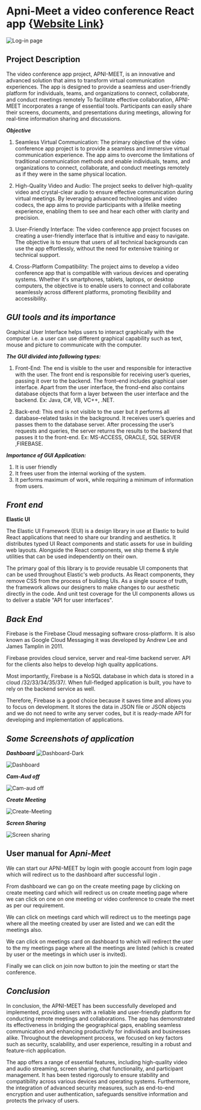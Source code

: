 
# **Apni-Meet** a video conference React app {[Website Link](https://apni-meet-hh9w4mtqb-adesh880082.vercel.app/)}

![Log-in page](https://github.com/adesh880082/Apni-Meet/assets/65299968/490c5337-544e-4855-84b6-340d70c4a4b2)

## **Project Description**

The video conference app project, APNI-MEET, is an innovative and advanced solution that aims to transform virtual communication experiences. The app is designed to provide a seamless and user-friendly platform for individuals, teams, and organizations to connect, collaborate, and conduct meetings remotely
To facilitate effective collaboration, APNI-MEET incorporates a range of essential tools. Participants can easily share their screens, documents, and presentations during meetings, allowing for real-time information sharing and discussions.

***Objective***

1. Seamless Virtual Communication: The primary objective of the video conference app project is to provide a seamless and immersive virtual communication experience. The app aims to overcome the limitations of traditional communication methods and enable individuals, teams, and organizations to connect, collaborate, and conduct meetings remotely as if they were in the same physical location.

2. High-Quality Video and Audio: The project seeks to deliver high-quality video and crystal-clear audio to ensure effective communication during virtual meetings. By leveraging advanced technologies and video codecs, the app aims to provide participants with a lifelike meeting experience, enabling them to see and hear each other with clarity and precision.

3. User-Friendly Interface: The video conference app project focuses on creating a user-friendly interface that is intuitive and easy to navigate. The objective is to ensure that users of all technical backgrounds can use the app effortlessly, without the need for extensive training or technical support.

4. Cross-Platform Compatibility: The project aims to develop a video conference app that is compatible with various devices and operating systems. Whether it's smartphones, tablets, laptops, or desktop computers, the objective is to enable users to connect and collaborate seamlessly across different platforms, promoting flexibility and accessibility.
## ***GUI tools and its importance***

Graphical User Interface helps users to interact graphically with the computer i.e. a user can use different graphical capability such as text, mouse and picture to communicate with the computer.

***The GUI divided into following types:***

1. Front-End: The end is visible to the user and responsible for interactive with the user. The front end is responsible for receiving user’s queries, passing it over to the backend. The front–end includes graphical user interface. Apart from the user interface, the frond-end also contains database objects that form a layer between the user interface and the backend. Ex: Java, C#, VB, VC++, .NET.

2. Back-end: This end is not visible to the user but it performs all database–related tasks in the background. It receives user’s queries and passes them to the database server. After processing the user’s requests and queries, the server returns the results to the backend that passes it to the front-end. Ex: MS-ACCESS, ORACLE, SQL SERVER ,FIREBASE.

***Importance of GUI Application:***

1. It is user friendly
2. It frees user from the internal working of the system.
3. It performs maximum of work, while requiring a minimum of   information from users.
## ***Front end***

**Elastic UI**

The Elastic UI Framework (EUI) is a design library in use at Elastic to build React applications that need to share our branding and aesthetics. It distributes typed UI React components and static assets for use in building web layouts. Alongside the React components, we ship theme & style utilities that can be used independently on their own.

The primary goal of this library is to provide reusable UI components that can be used throughout Elastic's web products. As React components, they remove CSS from the process of building UIs. As a single source of truth, the framework allows our designers to make changes to our aesthetic directly in the code. And unit test coverage for the UI components allows us to deliver a stable "API for user interfaces".
## ***Back End***

Firebase is the Firebase Cloud messaging software cross-platform. It is also known as Google Cloud Messaging it was developed by Andrew Lee and James Tamplin in 2011.

Firebase provides cloud service, server and real-time backend server. API for the clients also helps to develop high quality applications.

Most importantly, Firebase is a NoSQL database in which data is stored in a cloud /32/33/34/35/37/. When full-fledged application is built, you have to rely on the backend service as well.

Therefore, Firebase is a good choice because it saves time and allows you to focus on development. It stores the data in JSON file or JSON objects and we do not need to write any server codes, but it is ready-made API for developing and implementation of applications.

## ***Some Screenshots of application***
***Dashboard***
![Dashboard-Dark](https://github.com/adesh880082/Apni-Meet/assets/65299968/7107c9af-cda3-4315-b2b3-6e4579b95326)

![Dashboard](https://github.com/adesh880082/Apni-Meet/assets/65299968/d0949db2-c7eb-4616-a880-19cd9831572f)

***Cam-Aud off*** 

![Cam-aud off](https://github.com/adesh880082/Apni-Meet/assets/65299968/53dddf3a-9433-4b9b-9b8e-bc9b31289221)

***Create Meeting***

![Create-Meeting](https://github.com/adesh880082/Apni-Meet/assets/65299968/23ed7bc6-fc9d-4926-b622-797ecf236aa1)

***Screen Sharing***

![Screen sharing](https://github.com/adesh880082/Apni-Meet/assets/65299968/6c4eeaa6-1d1a-497f-a071-4cc62947ba46)

## User manual for ***Apni-Meet***
We can start our APNI-MEET by login with google account from login page which will redirect us to the dashboard after successful login .

From dashboard we can go on the create meeting page by clicking on create meeting card which will redirect us on create meeting page where we can click on one on one meeting or video conference to create the meet as per our requirement.

We can click on meetings card which will redirect us to the meetings page where all the meeting created by user are listed and we can edit the meetings also.

We can click on meetings card on dashboard to which will redirect the user to the my meetings page where all the meetings are listed (which is created by user or the meetings in which user is invited).

Finally we can click on join now button to join the meeting or start the conference.
## ***Conclusion***

In conclusion, the APNI-MEET has been successfully developed and implemented, providing users with a reliable and user-friendly platform for conducting remote meetings and collaborations. The app has demonstrated its effectiveness in bridging the geographical gaps, enabling seamless communication and enhancing productivity for individuals and businesses alike. Throughout the development process, we focused on key factors such as security, scalability, and user experience, resulting in a robust and feature-rich application.

The app offers a range of essential features, including high-quality video and audio streaming, screen sharing, chat functionality, and participant management. It has been tested rigorously to ensure stability and compatibility across various devices and operating systems. Furthermore, the integration of advanced security measures, such as end-to-end encryption and user authentication, safeguards sensitive information and protects the privacy of users.
